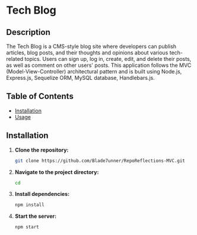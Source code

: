 # Tech Blog

## Description

The Tech Blog is a CMS-style blog site where developers can publish articles, blog posts, and their thoughts and opinions about various tech-related topics. Users can sign up, log in, create, edit, and delete their posts, as well as comment on other users' posts. This application follows the MVC (Model-View-Controller) architectural pattern and is built using Node.js, Express.js, Sequelize ORM, MySQL database, Handlebars.js.

## Table of Contents

- [Installation](#installation)
- [Usage](#usage)


## Installation

1. **Clone the repository:**

   ```bash
   git clone https://github.com/Blade7unner/RepoReflections-MVC.git
2. **Navigate to the project directory:**
   ```bash
   cd

5. **Install dependencies:**
    ```bash
   npm install

7. **Start the server:**
   ```bash
   npm start
